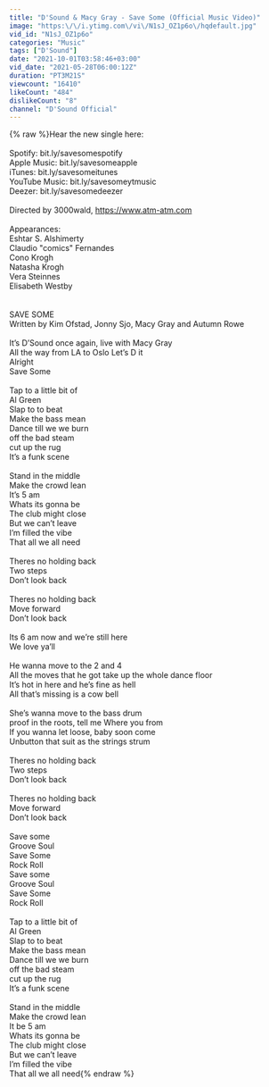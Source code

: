 ```yaml
---
title: "D'Sound & Macy Gray - Save Some (Official Music Video)"
image: "https:\/\/i.ytimg.com\/vi\/N1sJ_OZ1p6o\/hqdefault.jpg"
vid_id: "N1sJ_OZ1p6o"
categories: "Music"
tags: ["D'Sound"]
date: "2021-10-01T03:58:46+03:00"
vid_date: "2021-05-28T06:00:12Z"
duration: "PT3M21S"
viewcount: "16410"
likeCount: "484"
dislikeCount: "8"
channel: "D'Sound Official"
---
```

{% raw %}Hear the new single here: <br /><br />Spotify: bit.ly/savesomespotify<br />Apple Music: bit.ly/savesomeapple<br />iTunes: bit.ly/savesomeitunes<br />YouTube Music: bit.ly/savesomeytmusic<br />Deezer: bit.ly/savesomedeezer<br /><br />Directed by 3000wald, <a rel="nofollow" target="blank" href="https://www.atm-atm.com">https://www.atm-atm.com</a><br /><br />Appearances:<br />Eshtar S. Alshimerty<br />Claudio &quot;comics&quot; Fernandes<br />Cono Krogh<br />Natasha Krogh<br />Vera Steinnes<br />Elisabeth Westby<br /><br /><br />SAVE SOME<br />Written by Kim Ofstad, Jonny Sjo, Macy Gray and Autumn Rowe<br /><br />It’s D’Sound once again, live with Macy Gray<br />All the way from LA to Oslo Let’s D it<br />Alright<br />Save Some<br /><br />Tap to a little bit of<br />Al Green <br />Slap to to beat<br />Make the bass mean<br />Dance till we we burn <br />off the bad steam<br />cut up the rug<br />It’s a funk scene <br /><br />Stand in the middle <br />Make the crowd lean<br />It’s 5 am <br />Whats its gonna be <br />The club might close<br />But we can’t leave <br />I’m filled the vibe <br />That all we all need<br /><br />Theres no holding back <br />Two steps <br />Don’t look back <br /><br />Theres no holding back <br />Move forward<br />Don’t look back <br /><br />Its 6 am now and we’re still here <br />We love ya’ll<br /><br />He wanna move to the 2 and 4<br />All the moves that he got take up the whole dance floor<br />It’s hot in here and he’s fine as hell <br />All that’s missing is a cow bell <br /><br />She’s wanna move to the bass drum<br />proof in the roots, tell me Where you from <br />If you wanna let loose, baby soon come <br />Unbutton that suit as the strings strum<br /><br />Theres no holding back <br />Two steps <br />Don’t look back <br /><br />Theres no holding back <br />Move forward<br />Don’t look back <br /><br />Save some<br />Groove Soul<br />Save Some <br />Rock Roll <br />Save some<br />Groove Soul<br />Save Some <br />Rock Roll <br /><br />Tap to a little bit of<br />Al Green <br />Slap to to beat<br />Make the bass mean<br />Dance till we we burn <br />off the bad steam<br />cut up the rug<br />It’s a funk scene <br /><br />Stand in the middle <br />Make the crowd lean<br />It be 5 am <br />Whats its gonna be <br />The club might close<br />But we can’t leave <br />I’m filled the vibe <br />That all we all need{% endraw %}
